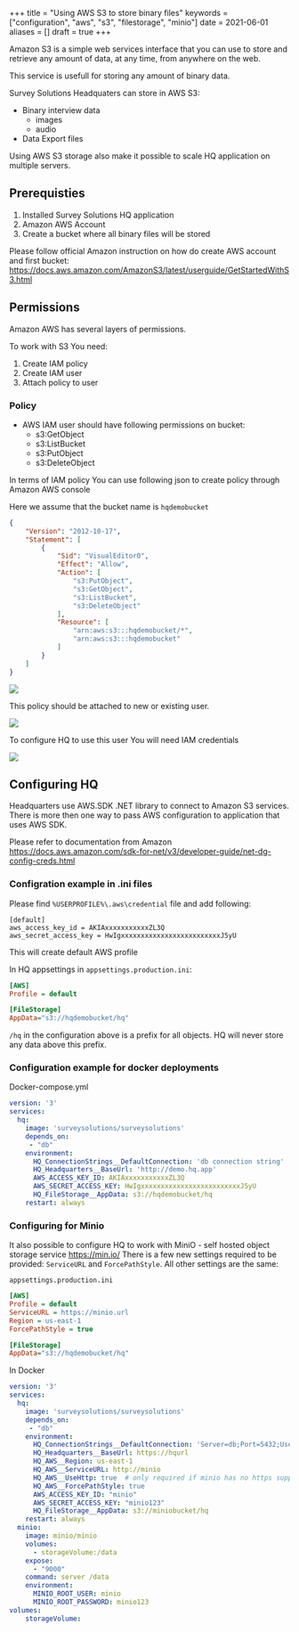 +++
title = "Using AWS S3 to store binary files"
keywords = ["configuration", "aws", "s3", "filestorage", "minio"]
date = 2021-06-01
aliases = []
draft = true
+++

Amazon S3 is a simple web services interface that you can use to store and retrieve any amount of data, at any time, from anywhere on the web. 

This service is usefull for storing any amount of binary data.

Survey Solutions Headquaters can store in AWS S3:
- Binary interview data
  - images
  - audio
- Data Export files

Using AWS S3 storage also make it possible to scale HQ application on multiple servers.

## Prerequisties

1. Installed Survey Solutions HQ application
2. Amazon AWS Account
3. Create a bucket where all binary files will be stored

Please follow official Amazon instruction on how do create AWS account and first bucket: https://docs.aws.amazon.com/AmazonS3/latest/userguide/GetStartedWithS3.html


## Permissions 

Amazon AWS has several layers of permissions.

To work with S3 You need:
1. Create IAM policy
2. Create IAM user
3. Attach policy to user

### Policy

- AWS IAM user should have following permissions on bucket:
    - s3:GetObject
    - s3:ListBucket
    - s3:PutObject
    - s3:DeleteObject

In terms of IAM policy You can use following json to create policy through Amazon AWS console

Here we assume that the bucket name is `hqdemobucket`
```json
{
    "Version": "2012-10-17",
    "Statement": [
        {
            "Sid": "VisualEditor0",
            "Effect": "Allow",
            "Action": [
                "s3:PutObject",
                "s3:GetObject",
                "s3:ListBucket",
                "s3:DeleteObject"
            ],
            "Resource": [
                "arn:aws:s3:::hqdemobucket/*",
                "arn:aws:s3:::hqdemobucket"
            ]
        }
    ]
}
```

<img src="images/create-policy.png" />

This policy should be attached to new or existing user.

<img src="images/attach-policy.png" />

To configure HQ to use this user You will need IAM credentials

<img src="images/secret-keys.png" />


## Configuring HQ

Headquarters use AWS.SDK .NET library to connect to Amazon S3 services. There is more then one way to pass AWS configuration to application that uses AWS SDK.

Please refer to documentation from Amazon https://docs.aws.amazon.com/sdk-for-net/v3/developer-guide/net-dg-config-creds.html

### Configration example in .ini files

Please find `%USERPROFILE%\.aws\credential` file and add following:

```
[default]
aws_access_key_id = AKIAxxxxxxxxxxxZL3Q
aws_secret_access_key = HwIgxxxxxxxxxxxxxxxxxxxxxxxxxJ5yU
```
This will create default AWS profile

In HQ appsettings in `appsettings.production.ini`:

```ini
[AWS]
Profile = default

[FileStorage]
AppData="s3://hqdemobucket/hq"
```

`/hq` in the configuration above is a prefix for all objects. HQ will never store any data above this prefix.

### Configuration example for docker deployments

Docker-compose.yml
```yml
version: '3'
services:
  hq:
    image: 'surveysolutions/surveysolutions'
    depends_on:
     - "db"
    environment: 
      HQ_ConnectionStrings__DefaultConnection: 'db connection string'
      HQ_Headquarters__BaseUrl: 'http://demo.hq.app'
      AWS_ACCESS_KEY_ID: AKIAxxxxxxxxxxxZL3Q
      AWS_SECRET_ACCESS_KEY: HwIgxxxxxxxxxxxxxxxxxxxxxxxxxJ5yU
      HQ_FileStorage__AppData: s3://hqdemobucket/hq
    restart: always
```

### Configuring for Minio

It also possible to configure HQ to work with MiniO - self hosted object storage service https://min.io/ 
There is a few new settings required to be provided: `ServiceURL` and `ForcePathStyle`. All other settings are the same:

`appsettings.production.ini`
```ini
[AWS]
Profile = default
ServiceURL = https://minio.url
Region = us-east-1
ForcePathStyle = true

[FileStorage]
AppData="s3://hqdemobucket/hq"
```

In Docker

```yml
version: '3'
services:
  hq:
    image: 'surveysolutions/surveysolutions'
    depends_on:
     - "db"
    environment: 
      HQ_ConnectionStrings__DefaultConnection: 'Server=db;Port=5432;User Id=postgres;Password=pg_password;Database=SurveySolutions'
      HQ_Headquarters__BaseUrl: https://hqurl
      HQ_AWS__Region: us-east-1
      HQ_AWS__ServiceURL: http://minio
      HQ_AWS__UseHttp: true  # only required if minio has no https support
      HQ_AWS__ForcePathStyle: true
      AWS_ACCESS_KEY_ID: "minio"
      AWS_SECRET_ACCESS_KEY: "minio123"
      HQ_FileStorage__AppData: s3://miniobucket/hq
    restart: always
  minio:
    image: minio/minio
    volumes:
      - storageVolume:/data
    expose:
      - "9000"
    command: server /data
    environment:
      MINIO_ROOT_USER: minio
      MINIO_ROOT_PASSWORD: minio123
volumes:
    storageVolume:
    
```

